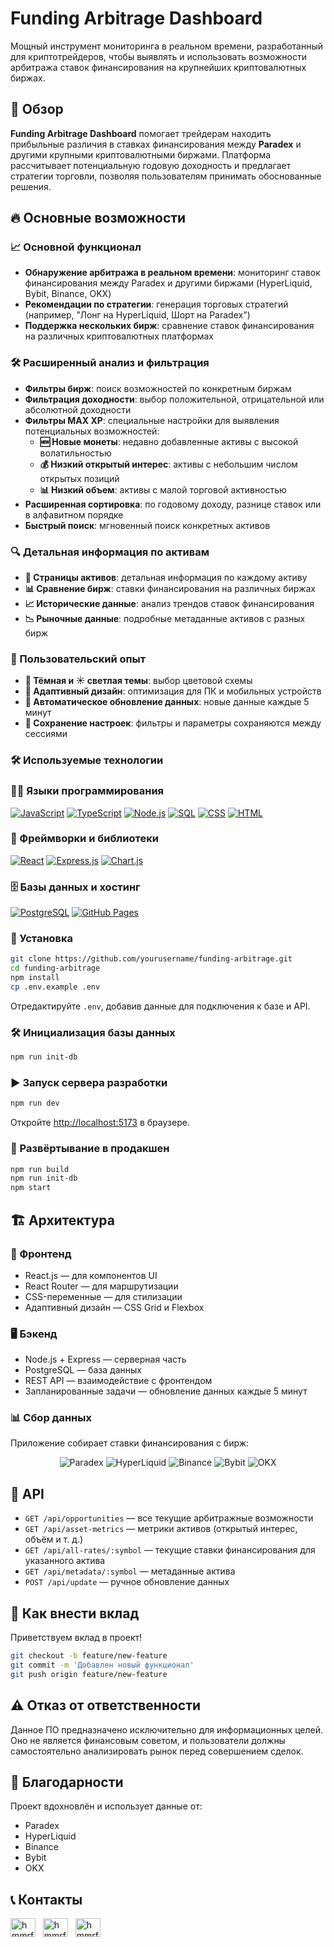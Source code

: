 # Funding Arbitrage Dashboard

Мощный инструмент мониторинга в реальном времени, разработанный для криптотрейдеров, чтобы выявлять и использовать возможности арбитража ставок финансирования на крупнейших криптовалютных биржах.



## 🚀 Обзор

**Funding Arbitrage Dashboard** помогает трейдерам находить прибыльные различия в ставках финансирования между **Paradex** и другими крупными криптовалютными биржами. Платформа рассчитывает потенциальную годовую доходность и предлагает стратегии торговли, позволяя пользователям принимать обоснованные решения.

## 🔥 Основные возможности

### 📈 Основной функционал

- **Обнаружение арбитража в реальном времени**: мониторинг ставок финансирования между Paradex и другими биржами (HyperLiquid, Bybit, Binance, OKX)
- **Рекомендации по стратегии**: генерация торговых стратегий (например, "Лонг на HyperLiquid, Шорт на Paradex")
- **Поддержка нескольких бирж**: сравнение ставок финансирования на различных криптовалютных платформах

### 🛠️ Расширенный анализ и фильтрация

- **Фильтры бирж**: поиск возможностей по конкретным биржам
- **Фильтрация доходности**: выбор положительной, отрицательной или абсолютной доходности
- **Фильтры MAX XP**: специальные настройки для выявления потенциальных возможностей:
  - **🆕 Новые монеты**: недавно добавленные активы с высокой волатильностью
  - **💰 Низкий открытый интерес**: активы с небольшим числом открытых позиций
  - **📊 Низкий объем**: активы с малой торговой активностью
- **Расширенная сортировка**: по годовому доходу, разнице ставок или в алфавитном порядке
- **Быстрый поиск**: мгновенный поиск конкретных активов

### 🔍 Детальная информация по активам

- **📜 Страницы активов**: детальная информация по каждому активу
- **📊 Сравнение бирж**: ставки финансирования на различных биржах
- **📈 Исторические данные**: анализ трендов ставок финансирования
- **📉 Рыночные данные**: подробные метаданные активов с разных бирж

### 🎨 Пользовательский опыт

- **🌙 Тёмная и ☀️ светлая темы**: выбор цветовой схемы
- **📱 Адаптивный дизайн**: оптимизация для ПК и мобильных устройств
- **🔄 Автоматическое обновление данных**: новые данные каждые 5 минут
- **💾 Сохранение настроек**: фильтры и параметры сохраняются между сессиями

### 🛠️ Используемые технологии
### 👨‍💻 Языки программирования
<p>
    <a href="#"><img alt="JavaScript" src="https://img.shields.io/badge/JavaScript-F7DF1E.svg?logo=javascript&logoColor=black"></a>
    <a href="#"><img alt="TypeScript" src="https://img.shields.io/badge/TypeScript-007ACC.svg?logo=typescript&logoColor=white"></a>
    <a href="#"><img alt="Node.js" src="https://img.shields.io/badge/Node.js-43853D.svg?logo=node.js&logoColor=white"></a>
    <a href="#"><img alt="SQL" src="https://custom-icon-badges.herokuapp.com/badge/SQL-025E8C.svg?logo=database&logoColor=white"></a>
    <a href="#"><img alt="CSS" src="https://img.shields.io/badge/CSS-1572B6.svg?logo=css3&logoColor=white"></a>
    <a href="#"><img alt="HTML" src="https://img.shields.io/badge/HTML-E34F26.svg?logo=html5&logoColor=white"></a>
</p>

### 🧰 Фреймворки и библиотеки

<p>
    <a href="#"><img alt="React" src="https://img.shields.io/badge/React-20232a.svg?logo=react&logoColor=%2361DAFB"></a>
    <a href="#"><img alt="Express.js" src="https://img.shields.io/badge/Express.js-404d59.svg?logo=express&logoColor=white"></a>
    <a href="#"><img alt="Chart.js" src="https://img.shields.io/badge/Chart.js-FF6384.svg?logo=chart.js&logoColor=white"></a>
</p>

### 🗄️ Базы данных и хостинг

<p>
    <a href="#"><img alt="PostgreSQL" src="https://img.shields.io/badge/PostgreSQL-316192.svg?logo=postgresql&logoColor=white"></a>
    <a href="#"><img alt="GitHub Pages" src="https://img.shields.io/badge/GitHub%20Pages-327FC7.svg?logo=github&logoColor=white"></a>
</p>

### 🔧 Установка

```bash
git clone https://github.com/yourusername/funding-arbitrage.git
cd funding-arbitrage
npm install
cp .env.example .env
```

Отредактируйте `.env`, добавив данные для подключения к базе и API.

### 🛠️ Инициализация базы данных

```bash
npm run init-db
```

### ▶ Запуск сервера разработки

```bash
npm run dev
```

Откройте [http://localhost:5173](http://localhost:5173) в браузере.

### 🚀 Развёртывание в продакшен

```bash
npm run build
npm run init-db
npm start
```

## 🏗️ Архитектура

### 🎨 Фронтенд

- React.js — для компонентов UI
- React Router — для маршрутизации
- CSS-переменные — для стилизации
- Адаптивный дизайн — CSS Grid и Flexbox

### 🖥️ Бэкенд

- Node.js + Express — серверная часть
- PostgreSQL — база данных
- REST API — взаимодействие с фронтендом
- Запланированные задачи — обновление данных каждые 5 минут

### 📊 Сбор данных

Приложение собирает ставки финансирования с бирж:

<p align="center">
  <img src="https://img.shields.io/badge/Paradex-000000.svg?style=for-the-badge&logo=data:image/png;base64,..." alt="Paradex">
  <img src="https://img.shields.io/badge/HyperLiquid-FF5733.svg?style=for-the-badge&logo=data:image/png;base64,..." alt="HyperLiquid">
  <img src="https://img.shields.io/badge/Binance-F0B90B.svg?style=for-the-badge&logo=binance&logoColor=white" alt="Binance">
  <img src="https://img.shields.io/badge/Bybit-FFAA33.svg?style=for-the-badge&logo=data:image/png;base64,..." alt="Bybit">
  <img src="https://img.shields.io/badge/OKX-000000.svg?style=for-the-badge&logo=okx&logoColor=white" alt="OKX">
</p>

## 📡 API

- `GET /api/opportunities` — все текущие арбитражные возможности
- `GET /api/asset-metrics` — метрики активов (открытый интерес, объём и т. д.)
- `GET /api/all-rates/:symbol` — текущие ставки финансирования для указанного актива
- `GET /api/metadata/:symbol` — метаданные актива
- `POST /api/update` — ручное обновление данных

## 🤝 Как внести вклад

Приветствуем вклад в проект!

```bash
git checkout -b feature/new-feature
git commit -m 'Добавлен новый функционал'
git push origin feature/new-feature
```

## ⚠️ Отказ от ответственности

Данное ПО предназначено исключительно для информационных целей. Оно не является финансовым советом, и пользователи должны самостоятельно анализировать рынок перед совершением сделок.

## 💙 Благодарности

Проект вдохновлён и использует данные от:

- Paradex
- HyperLiquid
- Binance
- Bybit
- OKX

## 📞 Контакты

<a href="https://linkedin.com/in/hmmrfll/" target="_blank"><img align="center" src="https://raw.githubusercontent.com/rahuldkjain/github-profile-readme-generator/master/src/images/icons/Social/linked-in-alt.svg" alt="hmmrfll" height="30" width="40" /></a>
&nbsp;
<a href="https://twitter.com/hmmrfllX" target="_blank"><img align="center" src="https://raw.githubusercontent.com/rahuldkjain/github-profile-readme-generator/master/src/images/icons/Social/twitter.svg" alt="hmmrfllX" height="30" width="40" /></a>
&nbsp;
<a href="https://t.me/+OBU4Qyuv8QBhMzQ6" target="_blank"><img align="center" src="https://img.icons8.com/?size=100&id=63306&format=png&color=000000" alt="hmmrfll" height="30" width="40" /></a>
